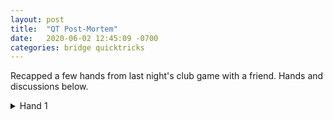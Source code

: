 ```yaml
---
layout: post
title:  "QT Post-Mortem"
date:   2020-06-02 12:45:09 -0700
categories: bridge quicktricks
---
```


Recapped a few hands from last night's club game with a friend. Hands and discussions below.

<details>
  <summary>Hand 1</summary>
  
<iframe
    src="https://www.bridgebase.com/tools/handviewer.html?lin=st||pn|granola357,dhempling,Forrest_,chlifewish|md|3S5HQT743DA8CAKT84,SKQ76HK86DQ43C652,SA98432HA92DKT9CJ,SJTHJ5DJ7652CQ973|sv|o|rh||ah|Board%201|mb|1S|mb|P|mb|2H|mb|P|mb|2S|mb|P|mb|3N|mb|P|mb|4H|mb|P|mb|P|mb|P|pc|S6|pc|SA|pc|ST|pc|S5|pc|D9|pc|D2|pc|DA|pc|D3|pc|HQ|pc|HK|pc|HA|pc|H5|pc|H9|pc|HJ|pc|H3|pc|H6|pc|SJ|pc|H4|pc|S7|pc|S2|pc|HT|pc|H8|pc|H2|pc|C3|pc|D8|pc|D4|pc|DK|pc|D5|pc|CJ|pc|CQ|pc|CA|pc|C2|pc|CK|pc|C5|pc|S3|pc|C7|pc|CT|pc|C6|pc|DT|pc|C9|pc|C8|pc|SQ|pc|S4|pc|D6|mc|12|"
    height="360"
    width="640">
</iframe>

>Mark should rebid 3C

</details>
